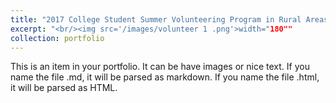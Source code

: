 ```yaml
---
title: "2017 College Student Summer Volunteering Program in Rural Areas"
excerpt: "<br/><img src='/images/volunteer 1 .png'>width="180""
collection: portfolio
---
```

This is an item in your portfolio. It can be have images or nice text. If you name the file .md, it will be parsed as markdown. If you name the file .html, it will be parsed as HTML. 
